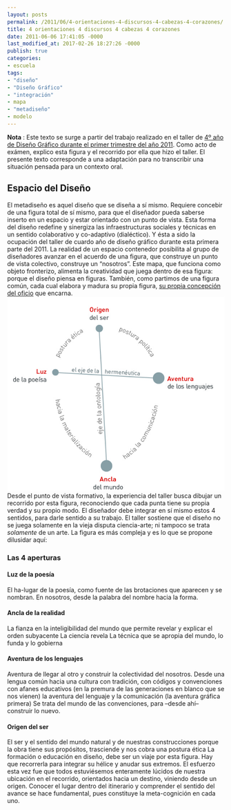 ```yaml
---
layout: posts
permalink: /2011/06/4-orientaciones-4-discursos-4-cabezas-4-corazones/
title: 4 orientaciones 4 discursos 4 cabezas 4 corazones
date: 2011-06-06 17:41:05 -0000
last_modified_at: 2017-02-26 18:27:26 -0000
publish: true
categories:
- escuela
tags:
- "diseño"
- "Diseño Gráfico"
- "integración"
- mapa
- "metadiseño"
- modelo
---
```

**Nota** : Este texto se surge a partir del trabajo realizado en el taller de [4º año de Diseño Gráfico durante el primer trimestre del año 2011](http://wiki.ead.pucv.cl/index.php/4%C2%BA_DG_2011 "Documentación del taller en Casiopea"). Como acto de exámen, explico esta figura y el recorrido por ella que hizo el taller. El presente texto corresponde a una adaptación para no transcribir una situación pensada para un contexto oral.

## Espacio del Diseño

El metadiseño es aquel diseño que se diseña a sí mismo. Requiere concebir de una figura total de sí mismo, para que el diseñador pueda saberse inserto en un espacio y estar orientado con un punto de vista. Esta forma del diseño redefine y sinergiza las infraestructuras sociales y técnicas en un sentido colaborativo y co-adaptivo (dialéctico). Y ésta a sido la ocupación del taller de cuardo año de diseño gráfico durante esta primera parte del 2011. La realidad de un espacio contenedor posibilita al grupo de diseñadores avanzar en el acuerdo de una figura, que construye un punto de vista colectivo, construye un “nosotros”. Este mapa, que funciona como objeto fronterizo, alimenta la creatividad que juega dentro de esa figura: porque el diseño piensa en figuras. También, como partimos de una figura común, cada cual elabora y madura su propia figura, [su propia concepción del oficio](http://wiki.ead.pucv.cl/index.php/Modelos_Visuales_del_Dise%C3%B1o_%282011%29 "las figuras de todos") que encarna. [![](/assets/uploads/2011/06/mapa-cruz.jpg)](/assets/uploads/2011/06/mapa-cruz.jpg) Desde el punto de vista formativo, la experiencia del taller busca dibujar un recorrido por esta figura, reconociendo que cada punta tiene su propia verdad y su propio modo. El diseñador debe integrar en sí mismo estos 4 sentidos, para darle sentido a su trabajo. El taller sostiene que el diseño no se juega solamente en la vieja disputa ciencia-arte; ni tampoco se trata _solamente_ de un arte. La figura es más compleja y es lo que se propone dilusidar aquí:

### Las 4 aperturas

#### Luz de la poesía

El ha-lugar de la poesía, como fuente de las brotaciones que aparecen y se nombran. En nosotros, desde la palabra del nombre hacia la forma.

#### Ancla de la realidad

La fianza en la inteligibilidad del mundo que permite revelar y explicar el orden subyacente La ciencia revela La técnica que se apropia del mundo, lo funda y lo gobierna

#### Aventura de los lenguajes

Aventura de llegar al otro y construir la colectividad del nosotros. Desde una lengua común hacia una cultura con tradición, con códigos y convenciones con afanes educativos (en la premura de las generaciones en blanco que se nos vienen) la aventura del lenguaje y la comunicación (la aventura gráfica primera) Se trata del mundo de las convenciones, para –desde ahí– construir lo nuevo.

#### Origen del ser

El ser y el sentido del mundo natural y de nuestras construcciones porque la obra tiene sus propósitos, trasciende y nos cobra una postura ética La formación o educación en diseño, debe ser un viaje por esta figura. Hay que recorrerla para integrar su hélice y anudar sus extremos. El esfuerzo esta vez fue que todos estuviésemos enteramente lúcidos de nuestra ubicación en el recorrido, orientados hacia un destino, viniendo desde un origen. Conocer el lugar dentro del itinerario y comprender el sentido del avance se hace fundamental, pues constituye la meta-cognición en cada uno.
